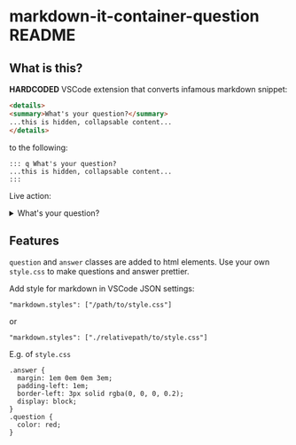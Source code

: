 # markdown-it-container-question README

## What is this?

**HARDCODED** VSCode extension that converts infamous markdown snippet:

```html
<details>
<summary>What's your question?</summary>
...this is hidden, collapsable content...
</details>
```

to the following:

```
::: q What's your question?
...this is hidden, collapsable content...
:::
```

Live action:
<details>
<summary>What's your question?</summary>
...this is hidden, collapsable content...
</details>

## Features

`question` and `answer` classes are added to html elements. Use your own `style.css` to make questions and answer prettier.

Add style for markdown in VSCode JSON settings:
```
"markdown.styles": ["/path/to/style.css"]
```

or

```
"markdown.styles": ["./relativepath/to/style.css"]
```

E.g. of `style.css`
```
.answer {
  margin: 1em 0em 0em 3em;
  padding-left: 1em;
  border-left: 3px solid rgba(0, 0, 0, 0.2);
  display: block;
}
.question {
  color: red;
}
```
